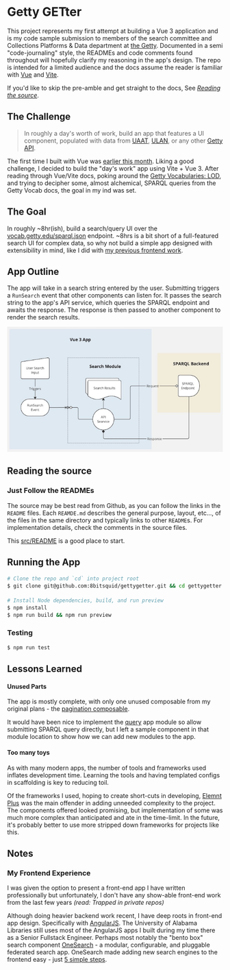 # Getty GETter

This project represents my first attempt at building a Vue 3 application and is my code sample submission to members of the search committee and Collections Platforms & Data department at [the Getty](https://www.getty.edu/). Documented in a semi "code-journaling" style, the READMEs and code comments found throughout will hopefully clarify my reasoning in the app's design. The repo is intended for a limited audience and the docs assume the reader is familiar with [Vue](https://vuejs.org/) and [Vite](https://vite.dev/).

If you'd like to skip the pre-amble and get straight to the docs, See *[Reading the source](#reading-the-source)*. 

## The Challenge

> In roughly a day's worth of work, build an app that features a UI component, populated with data from [UAAT](https://www.getty.edu/research/tools/vocabularies/aat/), [ULAN](https://www.getty.edu/research/tools/vocabularies/ulan/index.html), or any other [Getty API](https://data.getty.edu/).

The first time I built with Vue was [earlier this month](https://github.com/8bitsquid/getty-vue-project). Liking a good challenge, I decided to build the "day's work" app using Vite + Vue 3. After reading through Vue/Vite docs, poking around the [Getty Vocabularies: LOD](https://vocab.getty.edu/), and trying to decipher some, almost alchemical, SPARQL queries from the Getty Vocab docs, the goal in my ind was set. 

## The Goal

In roughly ~8hr(ish), build a search/query UI over the [vocab.getty.edu/sparql.json](https://vocab.getty.edu/sparql) endpoint. ~8hrs is a bit short of a full-featured search UI for complex data, so why not build a simple app designed with extensibility in mind, like I did with [my previous frontend work](#my-frontend-experience).

## App Outline
The app will take in a search string entered by the user. Submitting triggers a `RunSearch` event that other components can listen for. It passes the search string to the app's API service, which queries the SPARQL endpoint and awaits the response.
The response is then passed to another component to render the search results.

![Basic outline of how data flows through the app](app-outline.jpg)
## Reading the source

### Just Follow the READMEs
The source may be best read from Github, as you can follow the links in the `README` files. Each `REAMDE.md` describes the general purpose, layout, etc..., of the files in the same directory and typically links to other `README`s. For implementation details, check the comments in the source files.

This [src/README](src/README.md) is a good place to start.

## Running the App

```bash
# Clone the repo and `cd` into project root
$ git clone git@github.com:8bitsquid/gettygetter.git && cd gettygetter

# Install Node dependencies, build, and run preview
$ npm install
$ npm run build && npm run preview

```

### Testing
```bash
$ npm run test
```

## Lessons Learned

#### Unused Parts
The app is mostly complete, with only one unused composable from my original plans - the [pagination composable](src/core/composables//pagination.js).

It would have been nice to implement the [query](src/query) app module so allow submitting SPARQL query directly, but I left a sample component in that module location to show how we can add new modules to the app.

#### Too many toys
As with many modern apps, the number of tools and frameworks used inflates development time. Learning the tools and having templated configs in scaffolding is key to reducing toil.

Of the frameworks I used, hoping to create short-cuts in developing, [Elemnt Plus](https://element-plus.org/en-US/) was the main offender in adding unneeded complexity to the project. The components offered looked promising, but implementation of some was much more complex than anticipated and ate in the time-limit. In the future, it's probably better to use more stripped down frameworks for projects like this.

<a name="notes"></a>
## Notes

### My Frontend Experience

I was given the option to present a front-end app I have written professionally but unfortunately, I don't have any show-able front-end work from the last few years *(read: Trapped in private repos)*

Although doing heavier backend work recent, I have deep roots in front-end app design. Specifically with [AngularJS](https://angularjs.org/). 
The University of Alabama Libraries still uses most of the AngularJS apps I built during my time there as a Senior Fullstack Engineer. 
Perhaps most notably the "bento box" search component [OneSearch](https://www.lib.ua.edu/#/bento/J.%20Paul%20Getty) - a modular, configurable, and pluggable federated search app. OneSearch made adding new search engines to the frontend easy - just [5 simple steps](https://ualibweb.github.io/oneSearch_ui/#/api/engines).

